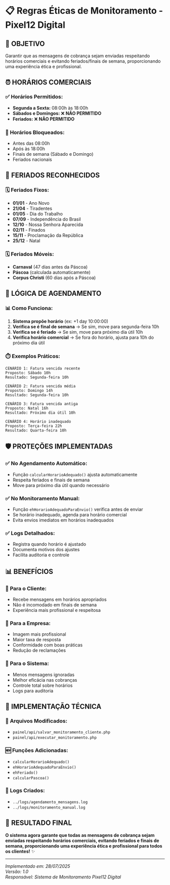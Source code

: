 # 📋 Regras Éticas de Monitoramento - Pixel12 Digital

## 🎯 **OBJETIVO**
Garantir que as mensagens de cobrança sejam enviadas respeitando horários comerciais e evitando feriados/finais de semana, proporcionando uma experiência ética e profissional.

## ⏰ **HORÁRIOS COMERCIAIS**

### ✅ **Horários Permitidos:**
- **Segunda a Sexta:** 08:00h às 18:00h
- **Sábados e Domingos:** ❌ **NÃO PERMITIDO**
- **Feriados:** ❌ **NÃO PERMITIDO**

### 🚫 **Horários Bloqueados:**
- Antes das 08:00h
- Após às 18:00h
- Finais de semana (Sábado e Domingo)
- Feriados nacionais

## 📅 **FERIADOS RECONHECIDOS**

### 🗓️ **Feriados Fixos:**
- **01/01** - Ano Novo
- **21/04** - Tiradentes
- **01/05** - Dia do Trabalho
- **07/09** - Independência do Brasil
- **12/10** - Nossa Senhora Aparecida
- **02/11** - Finados
- **15/11** - Proclamação da República
- **25/12** - Natal

### 🗓️ **Feriados Móveis:**
- **Carnaval** (47 dias antes da Páscoa)
- **Páscoa** (calculada automaticamente)
- **Corpus Christi** (60 dias após a Páscoa)

## 🔄 **LÓGICA DE AGENDAMENTO**

### 📊 **Como Funciona:**

1. **Sistema propõe horário** (ex: +1 day 10:00:00)
2. **Verifica se é final de semana** → Se sim, move para segunda-feira 10h
3. **Verifica se é feriado** → Se sim, move para próximo dia útil 10h
4. **Verifica horário comercial** → Se fora do horário, ajusta para 10h do próximo dia útil

### ⏱️ **Exemplos Práticos:**

```
CENÁRIO 1: Fatura vencida recente
Proposto: Sábado 10h
Resultado: Segunda-feira 10h

CENÁRIO 2: Fatura vencida média  
Proposto: Domingo 14h
Resultado: Segunda-feira 10h

CENÁRIO 3: Fatura vencida antiga
Proposto: Natal 16h
Resultado: Próximo dia útil 10h

CENÁRIO 4: Horário inadequado
Proposto: Terça-feira 22h
Resultado: Quarta-feira 10h
```

## 🛡️ **PROTEÇÕES IMPLEMENTADAS**

### ✅ **No Agendamento Automático:**
- Função `calcularHorarioAdequado()` ajusta automaticamente
- Respeita feriados e finais de semana
- Move para próximo dia útil quando necessário

### ✅ **No Monitoramento Manual:**
- Função `ehHorarioAdequadoParaEnvio()` verifica antes de enviar
- Se horário inadequado, agenda para horário comercial
- Evita envios imediatos em horários inadequados

### ✅ **Logs Detalhados:**
- Registra quando horário é ajustado
- Documenta motivos dos ajustes
- Facilita auditoria e controle

## 📊 **BENEFÍCIOS**

### 🎯 **Para o Cliente:**
- Recebe mensagens em horários apropriados
- Não é incomodado em finais de semana
- Experiência mais profissional e respeitosa

### 🎯 **Para a Empresa:**
- Imagem mais profissional
- Maior taxa de resposta
- Conformidade com boas práticas
- Redução de reclamações

### 🎯 **Para o Sistema:**
- Menos mensagens ignoradas
- Melhor eficácia nas cobranças
- Controle total sobre horários
- Logs para auditoria

## 🔧 **IMPLEMENTAÇÃO TÉCNICA**

### 📁 **Arquivos Modificados:**
- `painel/api/salvar_monitoramento_cliente.php`
- `painel/api/executar_monitoramento.php`

### 🆕 **Funções Adicionadas:**
- `calcularHorarioAdequado()`
- `ehHorarioAdequadoParaEnvio()`
- `ehFeriado()`
- `calcularPascoa()`

### 📝 **Logs Criados:**
- `../logs/agendamento_mensagens.log`
- `../logs/monitoramento_manual.log`

## 🎉 **RESULTADO FINAL**

**O sistema agora garante que todas as mensagens de cobrança sejam enviadas respeitando horários comerciais, evitando feriados e finais de semana, proporcionando uma experiência ética e profissional para todos os clientes!** ✨

---

*Implementado em: 28/07/2025*  
*Versão: 1.0*  
*Responsável: Sistema de Monitoramento Pixel12 Digital* 